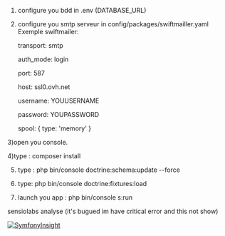 1) configure you bdd in .env (DATABASE_URL)
2) configure you smtp serveur in config/packages/swiftmailler.yaml
Exemple 
swiftmailer:

    transport: smtp
    
    auth_mode: login
    
    port: 587
    
    host: ssl0.ovh.net
    
    username: YOUUSERNAME
    
    password: YOUPASSWORD
    
    spool: { type: 'memory' }

3)open you console.

4)type : composer install

5) type : php bin/console doctrine:schema:update --force

6) type: php bin/console doctrine:fixtures:load

7) launch you app : php bin/console s:run

sensiolabs analyse (it's bugued im have critical error and this not show)

[![SymfonyInsight](https://insight.symfony.com/projects/ebdb652c-0ffb-4e01-9c53-e78a392c74dd/big.svg)](https://insight.symfony.com/projects/ebdb652c-0ffb-4e01-9c53-e78a392c74dd)